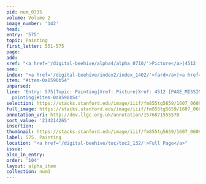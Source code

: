 ```yaml
---
pid: num_0735
volume: Volume 2
image_number: '142'
head:
entry: '575'
topic: Painting
first_letter: 551-575
page:
add:
xref: "<a href='/digital-beehive/alpha4/alpha_0710/'>Picture</a>|4512 [PAGE_MISSING]"
see:
index: "<a href='/digital-beehive/index2/index_1402/'>fard</a>|<a href='/digital-beehive/index4/index_2856/'>painting</a>"
item: "#item-0a8590b54"
unparsed:
line: 'Entry: 575|Topic: Painting|Xref: Picture|Xref: 4512 [PAGE_MISSING]|Index: fard|Index:
  painting|#item-0a8590b54'
selection: https://stacks.stanford.edu/image/iiif/fm855tg5659/1607_0609/881,4265,2856,712/full/0/default.jpg
full_image: https://stacks.stanford.edu/image/iiif/fm855tg5659/1607_0609/full/full/0/default.jpg
annotation_uri: http://dev.llgc.org.uk/annotation/1576871555570
sort_value: '214214265'
insertion:
thumbnail: https://stacks.stanford.edu/image/iiif/fm855tg5659/1607_0609/881,4265,600,180/250,/0/default.jpg
label: 575. Painting
location: "<a href='/digital-beehive/toc/toc2_132/'>Full Page</a>"
issue:
also_in_entry:
order: '104'
layout: alpha_item
collection: num3
---
```

